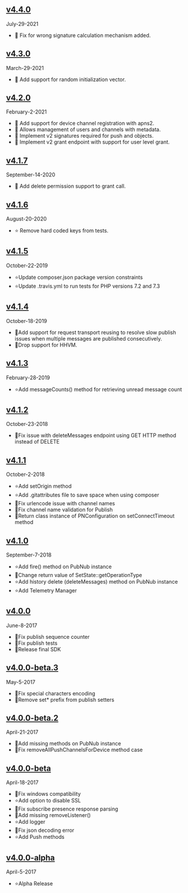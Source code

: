 ## [v4.4.0](https://github.com/pubnub/php/releases/tag/v4.4.0)
July-29-2021

- 🌟️ Fix for wrong signature calculation mechanism added. 

## [v4.3.0](https://github.com/pubnub/php/releases/tag/v4.3.0)
March-29-2021

- 🌟️ Add support for random initialization vector. 

## [v4.2.0](https://github.com/pubnub/php/releases/tag/v4.2.0)
February-2-2021

- 🌟️ Add support for device channel registration with apns2. 
- 🌟️ Allows management of users and channels with metadata. 
- 🌟️ Implement v2 signatures required for push and objects. 
- 🌟️ Implement v2 grant endpoint with support for user level grant. 

## [v4.1.7](https://github.com/pubnub/php/releases/tag/v4.1.7)
September-14-2020

- 🌟️ Add delete permission support to grant call. 

## [v4.1.6](https://github.com/pubnub/php/releases/tag/v4.1.6)
August-20-2020

- ⭐️️ Remove hard coded keys from tests. 

## [v4.1.5](https://github.com/pubnub/php/tree/v4.1.5)
 October-22-2019

- ⭐Update composer.json package version constraints
- ⭐Update .travis.yml to run tests for PHP versions 7.2 and 7.3

## [v4.1.4](https://github.com/pubnub/php/tree/v4.1.4)
 October-18-2019

- 🐛Add support for request transport reusing to resolve slow publish issues when multiple messages are published consecutively.
- 🐛Drop support for HHVM.

## [v4.1.3](https://github.com/pubnub/php/tree/v4.1.3)
 February-28-2019

- ⭐Add messageCounts() method for retrieving unread message count

## [v4.1.2](https://github.com/pubnub/php/tree/v4.1.2)
 October-23-2018

- 🐛Fix issue with deleteMessages endpoint using GET HTTP method instead of DELETE

## [v4.1.1](https://github.com/pubnub/php/tree/v4.1.1)
 October-2-2018

- ⭐Add setOrigin method
- ⭐Add .gitattributes file to save space when using composer
- 🐛Fix urlencode issue with channel names
- 🐛Fix channel name validation for Publish
- 🐛Return class instance of PNConfiguration on setConnectTimeout method

## [v4.1.0](https://github.com/pubnub/php/tree/v4.1.0)
 September-7-2018

- ⭐Add fire() method on PubNub instance
- 🐛Change return value of SetState::getOperationType
- ⭐Add history delete (deleteMessages) method on PubNub instance
- ⭐Add Telemetry Manager

## [v4.0.0](https://github.com/pubnub/php/tree/v4.0.0)
 June-8-2017

- 🐛Fix publish sequence counter
- 🐛Fix publish tests
- 🐛Release final SDK

## [v4.0.0-beta.3](https://github.com/pubnub/php/tree/v4.0.0-beta.3)
 May-5-2017

- 🐛Fix special characters encoding
- 🐛Remove set* prefix from publish setters

## [v4.0.0-beta.2](https://github.com/pubnub/php/tree/v4.0.0-beta.2)
 April-21-2017

- 🐛Add missing methods on PubNub instance
- 🐛Fix removeAllPushChannelsForDevice method case

## [v4.0.0-beta](https://github.com/pubnub/php/tree/v4.0.0-beta)
 April-18-2017

- 🐛Fix windows compatibility
- ⭐Add option to disable SSL
- 🐛Fix subscribe presence response parsing
- 🐛Add missing removeListener()
- ⭐Add logger
- 🐛Fix json decoding error
- ⭐Add Push methods


## [v4.0.0-alpha](https://github.com/pubnub/php/tree/v4.0.0-alpha)
 April-5-2017

- ⭐Alpha Release
